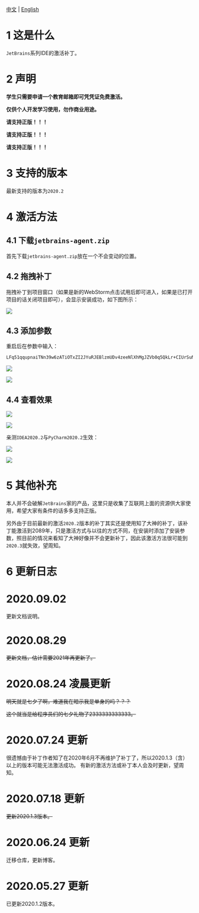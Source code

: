 [中文](https://github.com/2293736867/JetBrainsActivation) | [English](https://github.com/2293736867/JetBrainsActivation/blob/master/README_en.md)

# 1 这是什么

`JetBrains`系列IDE的激活补丁。

# 2 声明

**学生只需要申请一个教育邮箱即可凭凭证免费激活。**

**仅供个人开发学习使用，勿作商业用途。**

**请支持正版！！！**

**请支持正版！！！**

**请支持正版！！！**

# 3 支持的版本

最新支持的版本为`2020.2`

# 4 激活方法

## 4.1 下载`jetbrains-agent.zip`

首先下载`jetbrains-agent.zip`放在一个不会变动的位置。

## 4.2 拖拽补丁
拖拽补丁到项目窗口（如果是新的WebStorm点击试用后即可进入，如果是已打开项目的话关闭项目即可），会显示安装成功，如下图所示：

![](https://github.com/2293736867/JetBrainsActivation/blob/master/img/1.png)

## 4.3 添加参数
重启后在参数中输入：

```bash
LFq51qqupnaiTNn39w6zATiOTxZI2JYuRJEBlzmUDv4zeeNlXhMgJZVb0q5QkLr+CIUrSuNB7ucifrGXawLB4qswPOXYG7+ItDNUR/9UkLTUWlnHLX07hnR1USOrWIjTmbytcIKEdaI6x0RskyotuItj84xxoSBP/iRBW2EHpOc
```

![](https://github.com/2293736867/JetBrainsActivation/blob/master/img/2.png)

![](https://github.com/2293736867/JetBrainsActivation/blob/master/img/3.png)

## 4.4 查看效果

![](https://github.com/2293736867/JetBrainsActivation/blob/master/img/4.png)

![](https://github.com/2293736867/JetBrainsActivation/blob/master/img/5.png)

亲测`IDEA2020.2`与`PyCharm2020.2`生效：

![](https://github.com/2293736867/JetBrainsActivation/blob/master/img/6.png)

![](https://github.com/2293736867/JetBrainsActivation/blob/master/img/7.png)

# 5 其他补充

本人并不会破解`JetBrains`家的产品，这里只是收集了互联网上面的资源供大家使用，希望大家有条件的话多多支持正版。

另外由于目前最新的激活`2020.2`版本的补丁其实还是使用知了大神的补丁，该补丁能激活到2089年，只是激活方式与以往的方式不同，在安装时添加了安装参数，照目前的情况来看知了大神好像并不会更新补丁，因此该激活方法很可能到`2020.3`就失效，望周知。

# 6 更新日志

# 2020.09.02

更新文档说明。

# 2020.08.29
~~更新文档，估计需要2021年再更新了。~~

# 2020.08.24 凌晨更新
~~明天就是七夕了啊，难道我在暗示我是单身的吗？？？~~


~~这个就当是给程序员们的七夕礼物了2333333333333。~~

# 2020.07.24 更新
很遗憾由于补丁作者知了在2020年6月不再维护了补丁了，所以2020.1.3（含）以上的版本可能无法激活成功。
有新的激活方法或补丁本人会及时更新，望周知。

# 2020.07.18 更新
~~更新2020.1.3版本。~~

# 2020.06.24 更新
迁移仓库，更新博客。

# 2020.05.27 更新
已更新2020.1.2版本。


